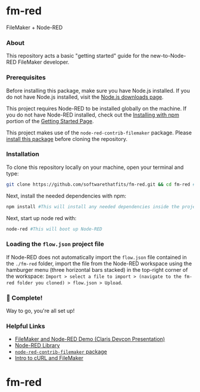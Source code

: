 # fm-red

FileMaker + Node-RED

### About

This repository acts a basic "getting started" guide for the new-to-Node-RED FileMaker developer.

### Prerequisites

Before installing this package, make sure you have Node.js installed. If you do not have Node.js installed, visit the <a href="https://nodejs.dev/download/">Node.js downloads page</a>.

This project requires Node-RED to be installed globally on the machine. If you do not have Node-RED installed, check out the <a href="https://nodered.org/docs/getting-started/local#installing-with-npm">Installing with npm</a> portion of the <a href="https://nodered.org/docs/getting-started/">Getting Started Page</a>.

This project makes use of the `node-red-contrib-filemaker` package. Please <a href="https://flows.nodered.org/node/node-red-contrib-filemaker">install this package</a> before cloning the repository.

### Installation

To clone this repository locally on your machine, open your terminal and type:

```bash
git clone https://github.com/softwarethatfits/fm-red.git && cd fm-red #This will clone and enter into the project
```

Next, install the needed dependencies with npm:

```bash
npm install #This will install any needed dependencies inside the project folder
```

Next, start up node red with:

```bash
node-red #This will boot up Node-RED
```

### Loading the `flow.json` project file

If Node-RED does not automatically import the `flow.json` file contained in the `./fm-red` folder, import the file from the Node-RED workspace using the hamburger menu (three horizontal bars stacked) in the top-right corner of the workspace: `Import > select a file to import > (navigate to the fm-red folder you cloned) > flow.json > Upload`.

### 🎉 Complete!

Way to go, you're all set up!

### Helpful Links

- <a href="https://www.youtube.com/watch?v=NAxhuWRsZWw">FileMaker and Node-RED Demo (Claris Devcon Presentation)</a>
- <a href="https://flows.nodered.org/">Node-RED Library</a>
- <a href="https://flows.nodered.org/node/node-red-contrib-filemaker/">`node-red-contrib-filemaker` package</a>
- <a href="https://mossrock.com/intro-to-curl-filemaker/">Intro to cURL and FileMaker</a>
# fm-red
